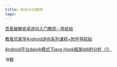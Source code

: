 ```yaml
---
title: Android逆向
tags:
---
```

[吾爱破解安卓逆向入门教程--导航帖](https://www.52pojie.cn/thread-408645-1-1.html)

[教我兄弟学Android逆向系列课程+附件导航帖](https://www.52pojie.cn/thread-742703-1-1.html)


[Android平台dalvik模式下java Hook框架ddi的分析（1）](https://blog.csdn.net/qq1084283172/article/details/75710411)

书籍